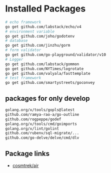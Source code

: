 # Installed Packages

```bash
# echo framework
go get github.com/labstack/echo/v4
# environment variable
go get github.com/joho/godotenv
# database
go get github.com/jinzhu/gorm
# form validator
go get github.com/go-playground/validator/v10
# Logger
go get github.com/labstack/gommon
go get github.com/NYTimes/logrotate
go get github.com/valyala/fasttemplate
# test framework
go get github.com/smartystreets/goconvey
```

## packages for only develop

```bash
golang.org/x/tools/gopls@latest
github.com/ramya-rao-a/go-outline
github.com/rogpeppe/godef
golang.org/x/tools/cmd/goimports
golang.org/x/lint/golint
github.com/rubenv/sql-migrate/...
github.com/go-delve/delve/cmd/dlv
```

## Package links

- [cosmtrek/air](https://github.com/cosmtrek/air)
